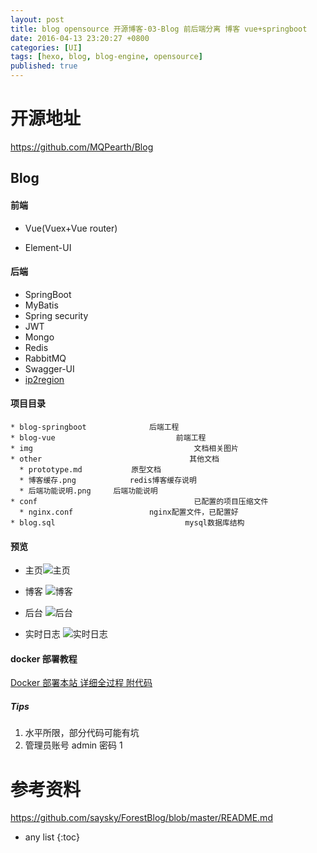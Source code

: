 ```yaml
---
layout: post
title: blog opensource 开源博客-03-Blog 前后端分离 博客 vue+springboot
date: 2016-04-13 23:20:27 +0800
categories: [UI]
tags: [hexo, blog, blog-engine, opensource]
published: true
---
```


# 开源地址

https://github.com/MQPearth/Blog

## Blog

#### 前端

* Vue(Vuex+Vue router)

* Element-UI

#### 后端

* SpringBoot
* MyBatis
* Spring security
* JWT
* Mongo
* Redis
* RabbitMQ
* Swagger-UI
* [ip2region](https://github.com/lionsoul2014/ip2region)

#### 项目目录

```
* blog-springboot              后端工程
* blog-vue                           前端工程
* img                                    文档相关图片
* other                                 其他文档
  * prototype.md		   原型文档
  * 博客缓存.png            redis博客缓存说明
  * 后端功能说明.png     后端功能说明
* conf                                   已配置的项目压缩文件
  * nginx.conf                 nginx配置文件，已配置好
* blog.sql                             mysql数据库结构
```

#### 预览

* 主页![主页](https://github.com/MQPearth/Blog/blob/master/img/index_demo.png?raw=true)

* 博客 ![博客](https://github.com/MQPearth/Blog/blob/master/img/blog_demo.png?raw=true)

* 后台 ![后台](https://github.com/MQPearth/Blog/blob/master/img/admin_demo.png?raw=true)

* 实时日志 ![实时日志](https://github.com/MQPearth/Blog/blob/master/img/log.png?raw=true)

#### docker 部署教程
[Docker 部署本站 详细全过程 附代码](https://blog.22xcode.com/article/537088126162567169)

##### Tips

1. 水平所限，部分代码可能有坑
2. 管理员账号 admin 密码 1

# 参考资料

https://github.com/saysky/ForestBlog/blob/master/README.md

* any list
{:toc}